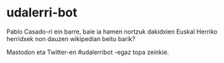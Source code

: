 # udalerri-bot #

Pablo Casado-ri ein barre, baie ia hamen nortzuk dakidxien Euskal Herriko herridxek non dauzen wikipedian beitu barik?

Mastodon eta Twitter-en #udalerribot -egaz topa zeinkie.